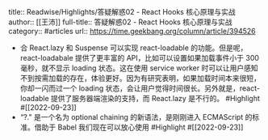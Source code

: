 title:: Readwise/Highlights/答疑解惑02 - React Hooks 核心原理与实战
author:: [[王沛]]
full-title:: 答疑解惑02 - React Hooks 核心原理与实战
category:: #articles
url:: https://time.geekbang.org/column/article/394526

- 合 React.lazy 和 Suspense 可以实现 react-loadable 的功能。但是呢，react-loadabale 提供了更丰富的 API，比如可以设置如果加载事件小于 300 毫秒，就不显示 loading 状态。这在使用 service worker 时可以让用户感知不到按需加载的存在，体验更好。因为有研究表明，如果加载时间本来很短，你却一闪而过一个 loading 状态，会让用户觉得时间很长。另外就是，react-loadable 提供了服务器端渲染的支持，而 React.lazy 是不行的。 #Highlight #[[2022-09-23]]
- “?." 是一个名为 optional chaining 的新语法，是刚刚进入 ECMAScript 的标准。借助于 Babel 我们现在可以放心使用 #Highlight #[[2022-09-23]]